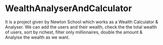 # WealthAnalyserAndCalculator
It is a project given by Newton School which works as a Wealth Calculator &amp; Analyser. We can add the users and their wealth, check the the total wealth of users, sort by richest, filter only millionaires, double the amount &amp; Analyise the wealth as we want.
